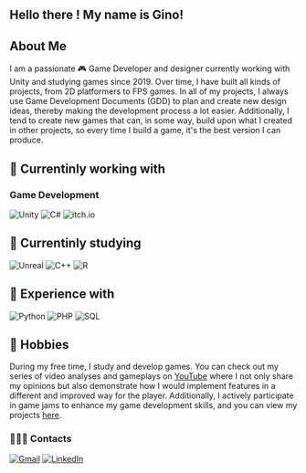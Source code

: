 ## Hello there ! My name is Gino!

## About Me
I am a passionate 🎮 Game Developer and designer currently working with Unity and studying games since 2019. Over time, I have built all kinds of projects, from 2D platformers to FPS games. In all of my projects, I always use Game Development Documents (GDD) to plan and create new design ideas, thereby making the development process a lot easier. Additionally, I tend to create new games that can, in some way, build upon what I created in other projects, so every time I build a game, it's the best version I can produce.

## 💼 Currentinly working with
### Game Development
![Unity](https://img.shields.io/badge/Unity-100000?style=for-the-badge&logo=unity&logoColor=white)
![C#](https://img.shields.io/badge/C%23-239120?style=for-the-badge&logo=c-sharp&logoColor=white)
![itch.io](https://img.shields.io/badge/Itch.io-FA5C5C?style=for-the-badge&logo=itchdotio&logoColor=white)

## 🧠 Currentinly studying 
![Unreal](https://img.shields.io/badge/unrealengine-%23313131.svg?style=for-the-badge&logo=unrealengine&logoColor=white)
![C++](https://img.shields.io/badge/C%2B%2B-00599C?style=for-the-badge&logo=c%2B%2B&logoColor=white)
![R](https://img.shields.io/badge/R-276DC3?style=for-the-badge&logo=r&logoColor=white)


## 🚀 Experience with
![Python](https://img.shields.io/badge/python-3670A0?style=for-the-badge&logo=python&logoColor=ffdd54)
![PHP](https://img.shields.io/badge/php-%23777BB4.svg?style=for-the-badge&logo=php&logoColor=white)
![SQL](https://img.shields.io/badge/Microsoft_SQL_Server-CC2927?style=for-the-badge&logo=microsoft-sql-server&logoColor=white)

## 💭 Hobbies
During my free time, I study and develop games. You can check out my series of video analyses and gameplays on [YouTube](https://www.youtube.com/watch?v=9xCxcNPoTy4&list=PLT_ZYR2XRy9y_qtUqy2hRLOOrA2_2oHA-&index=17) where I not only share my opinions but also demonstrate how I would implement features in a different and improved way for the player. Additionally, I actively participate in game jams to enhance my game development skills, and you can view my projects [here](https://ginocarlo01.itch.io/).

### 🕵🏼‍♂️ Contacts
[![Gmail](https://img.shields.io/badge/Gmail-D14836?style=for-the-badge&logo=gmail&logoColor=white)](mailto:gino.carlo02@gmail.com)
[![LinkedIn](https://img.shields.io/badge/linkedin-%230077B5.svg?style=for-the-badge&logo=linkedin&logoColor=white)](https://www.linkedin.com/in/gino-grippo/?locale=en_US)
